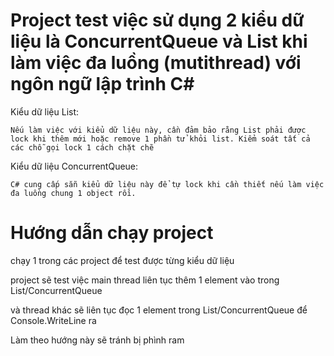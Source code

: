 # Project test việc sử dụng 2 kiểu dữ liệu là ConcurrentQueue và List khi làm việc đa luồng (mutithread) với ngôn ngữ lập trình C#

Kiểu dữ liệu List:

```
Nếu làm việc với kiểu dữ liệu này, cần đảm bảo rằng List phải được lock khi thêm mới hoặc remove 1 phần tử khỏi list. Kiểm soát tất cả các chỗ gọi lock 1 cách chặt chẽ
```

Kiểu dữ liệu ConcurrentQueue:

```
C# cung cấp sẵn kiểu dữ liệu này để tự lock khi cần thiết nếu làm việc đa luồng chung 1 object rồi.
```

# Hướng dẫn chạy project

chạy 1 trong các project để test được từng kiểu dữ liệu

project sẽ test việc main thread liên tục thêm 1 element vào trong List/ConcurrentQueue

và thread khác sẽ liên tục đọc 1 element trong List/ConcurrentQueue để Console.WriteLine ra

Làm theo hướng này sẽ tránh bị phình ram